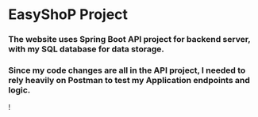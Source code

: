 # EasyShoP Project

### The website uses Spring Boot API project for backend server, with my SQL database for data storage.

### Since my code changes are all in the API project, I needed to rely heavily on Postman to test my Application endpoints and logic.

!
